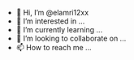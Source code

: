 - 👋 Hi, I’m @elamri12xx
- 👀 I’m interested in ...
- 🌱 I’m currently learning ...
- 💞️ I’m looking to collaborate on ...
- 📫 How to reach me ...

<!---
elamri12xx/elamri12xx is a ✨ special ✨ repository because its `README.md` (this file) appears on your GitHub profile.
You can click the Preview link to take a look at your changes.
--->
